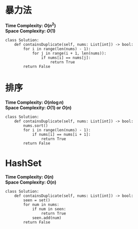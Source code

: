 # 暴力法
**Time Complexity: $O(n^2)$**\
**Space Complexity: $O(1)$**
```python=
class Solution:
    def containsDuplicate(self, nums: List[int]) -> bool:
        for i in range(len(nums) - 1):
            for j in range(i + 1, len(nums)):
                if nums[i] == nums[j]:
                    return True
        return False
```
# 排序
**Time Complexity: $O(n \log n)$**\
**Space Complexity: $O(1)$ or $O(n)$**
```python=
class Solution:
    def containsDuplicate(self, nums: List[int]) -> bool:
        nums.sort()
        for i in range(len(nums) - 1):
            if nums[i] == nums[i + 1]:
                return True
        return False
```
# HashSet
**Time Complexity: $O(n)$**\
**Space Complexity: $O(n)$**
```python=
class Solution:
    def containsDuplicate(self, nums: List[int]) -> bool:
        seen = set()
        for num in nums:
            if num in seen:
                return True
            seen.add(num)
        return False
```